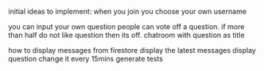 initial ideas to implement:
when you join you choose your own username 

<!-- join chatroom  -->
you can input your own question 
people can vote off a question. if more than half do not like question then its off.
chatroom with question as title
<!-- you join a chatroom  -->
<!-- create a chatroom -->

how to display messages from firestore
display the latest messages
display question
change it every 15mins
generate tests
